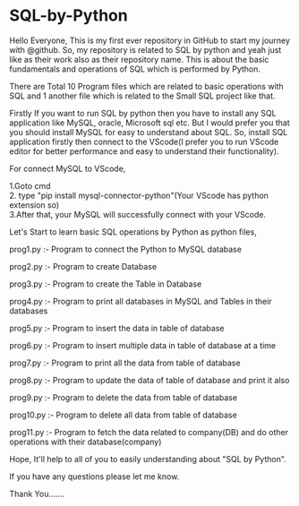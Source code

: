 # SQL-by-Python

Hello Everyone, This is my first ever repository in GitHub to start my journey with @github. So, my repository is related to SQL by python and yeah just like as their work also as their repository name. This is about the basic fundamentals and operations of SQL which is performed by Python.

There are Total 10 Program files which are related to basic operations with SQL and 1 another file which is related to the Small SQL project like that.

Firstly If you want to run SQL by python then you have to install any SQL application like MySQL, oracle, Microsoft sql etc. But I would prefer you that you should install MySQL for easy to understand about SQL. So, install SQL application firstly then connect to the VScode(I prefer you to run VScode editor for better performance and easy to understand their functionality).

For connect MySQL to VScode,

1.Goto cmd                                                                                                                               
2. type "pip install mysql-connector-python"(Your VScode has python extension so)                                                        
3.After that, your MySQL will successfully connect with your VScode.

Let's Start to learn basic SQL operations by Python as python files, 


prog1.py :- Program to connect the Python to MySQL database   

prog2.py :- Program to create Database

prog3.py :- Program to create the Table in Database 

prog4.py :- Program to print all databases in MySQL and Tables in their databases 

prog5.py :- Program to insert the data in table of database  

prog6.py :- Program to insert multiple data in table of database at a time 

prog7.py :- Program to print all the data from table of database  

prog8.py :- Program to update the data of table of database and print it also 

prog9.py :- Program to delete the data from table of database  

prog10.py :- Program to delete all data from table of database    

prog11.py :- Program to fetch the data related to company(DB) and do other operations with their database(company)                                                                                                                          
  
Hope, It'll help to all of you to easily understanding about "SQL by Python".

If you have any questions please let me know.

Thank You.......
